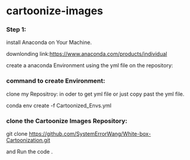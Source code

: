# cartoonize-images
### Step 1: 
install Anaconda on Your Machine.

downlonding link:https://www.anaconda.com/products/individual

create a anaconda Environment using the yml file on the repository:
### command to create Environment:
clone my Repositroy: in oder to get yml file or just copy past the yml file.

conda env create -f Cartoonized_Envs.yml

### clone the Cartoonize Images Repository:

git clone https://github.com/SystemErrorWang/White-box-Cartoonization.git

and Run the code .
